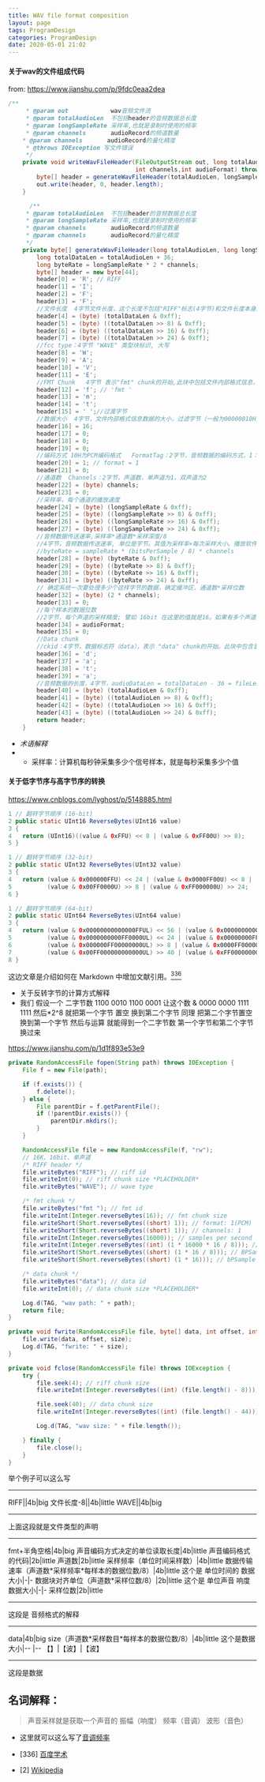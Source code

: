 ```yaml
---
title: WAV file format composition
layout: page
tags: ProgramDesign
categories: ProgramDesign
date: 2020-05-01 21:02
---
```


#### 关于wav的文件组成代码
from: <https://www.jianshu.com/p/9fdc0eaa2dea>

``` java
/**
     * @param out            wav音频文件流
     * @param totalAudioLen  不包括header的音频数据总长度
     * @param longSampleRate 采样率,也就是录制时使用的频率
     * @param channels       audioRecord的频道数量
    * @param channels       audioRecord的量化精度
     * @throws IOException 写文件错误
     */
    private void writeWavFileHeader(FileOutputStream out, long totalAudioLen, long longSampleRate,
                                    int channels,int audioFormat) throws IOException {
        byte[] header = generateWavFileHeader(totalAudioLen, longSampleRate, channels,audioFormat);
        out.write(header, 0, header.length);
    }

      /**
     * @param totalAudioLen  不包括header的音频数据总长度
     * @param longSampleRate 采样率,也就是录制时使用的频率
     * @param channels       audioRecord的频道数量
     * @param channels       audioRecord的量化精度
     */
    private byte[] generateWavFileHeader(long totalAudioLen, long longSampleRate, int channels，int audioFormat) {
        long totalDataLen = totalAudioLen + 36;
        long byteRate = longSampleRate * 2 * channels;
        byte[] header = new byte[44];
        header[0] = 'R'; // RIFF
        header[1] = 'I';
        header[2] = 'F';
        header[3] = 'F';
        //文件长度  4字节文件长度，这个长度不包括"RIFF"标志(4字节)和文件长度本身所占字节(4字节),即该长度等于整个文件长度 - 8
        header[4] = (byte) (totalDataLen & 0xff);
        header[5] = (byte) ((totalDataLen >> 8) & 0xff);
        header[6] = (byte) ((totalDataLen >> 16) & 0xff);
        header[7] = (byte) ((totalDataLen >> 24) & 0xff);
        //fcc type：4字节 "WAVE" 类型块标识, 大写
        header[8] = 'W';
        header[9] = 'A';
        header[10] = 'V';
        header[11] = 'E';
        //FMT Chunk   4字节 表示"fmt" chunk的开始,此块中包括文件内部格式信息，小写, 最后一个字符是空格
        header[12] = 'f'; // 'fmt '
        header[13] = 'm';
        header[14] = 't';
        header[15] = ' ';//过渡字节
        //数据大小  4字节，文件内部格式信息数据的大小，过滤字节（一般为00000010H）
        header[16] = 16;
        header[17] = 0;
        header[18] = 0;
        header[19] = 0;
        //编码方式 10H为PCM编码格式   FormatTag：2字节，音频数据的编码方式，1：表示是PCM 编码
        header[20] = 1; // format = 1
        header[21] = 0;
        //通道数  Channels：2字节，声道数，单声道为1，双声道为2
        header[22] = (byte) channels;
        header[23] = 0;
        //采样率，每个通道的播放速度
        header[24] = (byte) (longSampleRate & 0xff);
        header[25] = (byte) ((longSampleRate >> 8) & 0xff);
        header[26] = (byte) ((longSampleRate >> 16) & 0xff);
        header[27] = (byte) ((longSampleRate >> 24) & 0xff);
        //音频数据传送速率,采样率*通道数*采样深度/8
        //4字节，音频数据传送速率, 单位是字节。其值为采样率×每次采样大小。播放软件利用此值可以估计缓冲区的大小
        //byteRate = sampleRate * (bitsPerSample / 8) * channels
        header[28] = (byte) (byteRate & 0xff);
        header[29] = (byte) ((byteRate >> 8) & 0xff);
        header[30] = (byte) ((byteRate >> 16) & 0xff);
        header[31] = (byte) ((byteRate >> 24) & 0xff);
        // 确定系统一次要处理多少个这样字节的数据，确定缓冲区，通道数*采样位数
        header[32] = (byte) (2 * channels);
        header[33] = 0;
        //每个样本的数据位数
        //2字节，每个声道的采样精度; 譬如 16bit 在这里的值就是16。如果有多个声道，则每个声道的采样精度大小都一样的；
        header[34] = audioFormat;
        header[35] = 0;
        //Data chunk
        //ckid：4字节，数据标志符（data），表示 "data" chunk的开始。此块中包含音频数据，小写；
        header[36] = 'd';
        header[37] = 'a';
        header[38] = 't';
        header[39] = 'a';
        //音频数据的长度，4字节，audioDataLen = totalDataLen - 36 = fileLenIncludeHeader - 44
        header[40] = (byte) (totalAudioLen & 0xff);
        header[41] = (byte) ((totalAudioLen >> 8) & 0xff);
        header[42] = (byte) ((totalAudioLen >> 16) & 0xff);
        header[43] = (byte) ((totalAudioLen >> 24) & 0xff);
        return header;
    }
```
- _术语解释_
- - 采样率：计算机每秒钟采集多少个信号样本，就是每秒采集多少个值


#### 关于低字节序与高字节序的转换
<https://www.cnblogs.com/lyghost/p/5148885.html>

``` java
1 // 翻转字节顺序 (16-bit)
2 public static UInt16 ReverseBytes(UInt16 value)
3 {
4   return (UInt16)((value & 0xFFU) << 8 | (value & 0xFF00U) >> 8);
5 }

```

``` java
1 // 翻转字节顺序 (32-bit)
2 public static UInt32 ReverseBytes(UInt32 value)
3 {
4   return (value & 0x000000FFU) << 24 | (value & 0x0000FF00U) << 8 |
5          (value & 0x00FF0000U) >> 8 | (value & 0xFF000000U) >> 24;
6 }

```
``` java
1 // 翻转字节顺序 (64-bit)
2 public static UInt64 ReverseBytes(UInt64 value)
3 {
4   return (value & 0x00000000000000FFUL) << 56 | (value & 0x000000000000FF00UL) << 40 |
5          (value & 0x0000000000FF0000UL) << 24 | (value & 0x00000000FF000000UL) << 8 |
6          (value & 0x000000FF00000000UL) >> 8 | (value & 0x0000FF0000000000UL) >> 24 |
7          (value & 0x00FF000000000000UL) >> 40 | (value & 0xFF00000000000000UL) >> 56;
8 }
```
这边文章是介绍如何在 Markdown 中增加文献引用。[<sup>336</sup>](#336)

- 关于反转字节的计算方式解释
- 我们 假设一个 二字节数  1100  0010 1100 0001 让这个数 & 0000 0000 1111 1111 然后*2^8 就把第一个字节 置空 换到第二个字节 同理 把第二个字节置空 换到第一个字节 然后与运算 就能得到一个二字节数 第一个字节和第二个字节换过来

<https://www.jianshu.com/p/1d1f893e53e9>


```java
private RandomAccessFile fopen(String path) throws IOException {
    File f = new File(path);

    if (f.exists()) {
        f.delete();
    } else {
        File parentDir = f.getParentFile();
        if (!parentDir.exists()) {
            parentDir.mkdirs();
        }
    }

    RandomAccessFile file = new RandomAccessFile(f, "rw");
    // 16K、16bit、单声道
    /* RIFF header */
    file.writeBytes("RIFF"); // riff id
    file.writeInt(0); // riff chunk size *PLACEHOLDER*
    file.writeBytes("WAVE"); // wave type

    /* fmt chunk */
    file.writeBytes("fmt "); // fmt id
    file.writeInt(Integer.reverseBytes(16)); // fmt chunk size
    file.writeShort(Short.reverseBytes((short) 1)); // format: 1(PCM)
    file.writeShort(Short.reverseBytes((short) 1)); // channels: 1
    file.writeInt(Integer.reverseBytes(16000)); // samples per second
    file.writeInt(Integer.reverseBytes((int) (1 * 16000 * 16 / 8))); // BPSecond
    file.writeShort(Short.reverseBytes((short) (1 * 16 / 8))); // BPSample
    file.writeShort(Short.reverseBytes((short) (1 * 16))); // bPSample

    /* data chunk */
    file.writeBytes("data"); // data id
    file.writeInt(0); // data chunk size *PLACEHOLDER*

    Log.d(TAG, "wav path: " + path);
    return file;
}

private void fwrite(RandomAccessFile file, byte[] data, int offset, int size) throws IOException {
    file.write(data, offset, size);
    Log.d(TAG, "fwrite: " + size);
}

private void fclose(RandomAccessFile file) throws IOException {
    try {
        file.seek(4); // riff chunk size
        file.writeInt(Integer.reverseBytes((int) (file.length() - 8)));

        file.seek(40); // data chunk size
        file.writeInt(Integer.reverseBytes((int) (file.length() - 44)));

        Log.d(TAG, "wav size: " + file.length());

    } finally {
        file.close();
    }
}
```

举个例子可以这么写

---

RIFF||4b|big
文件长度-8||4b|little
WAVE||4b|big

---

上面这段就是文件类型的声明

---

fmt+半角空格|4b|big
声音编码方式决定的单位读取长度|4b|little
声音编码格式的代码|2b|little
声道数|2b|little
采样频率（单位时间采样数）|4b|little
数据传输速率（声道数\*采样频率\*每样本的数据位数/8）|4b|little
这个是 单位时间的 数据大小|-|-
数据块对齐单位（声道数\*采样位数/8）|2b|little
这个是 单位声音 响度数据大小|-|-
采样位数|2b|little

---

这段是 音频格式的解释

---

data|4b|big
size（声道数\*采样数目\*每样本的数据位数/8）|4b|little
这个是数据大小|-- |--
【】|【波】|【波】

--- 

这段是数据

## 名词解释：
> 声音采样就是获取一个声音的 
>振幅（响度） 
>频率（音调） 
>波形（音色）

- 这里就可以这么写了[音调频率][3]
























[3]: https://pages.mtu.edu/~suits/notefreqs.html "音调"





<div id="336"></div>

-  [336] [百度学术](http://xueshu.baidu.com/)

<div id="2"></div>

- [2] [Wikipedia](https://en.wikipedia.org/wiki/Main_Page)